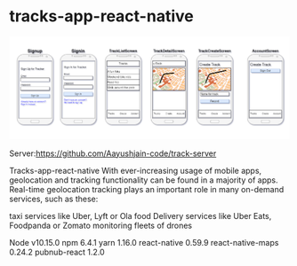 # tracks-app-react-native
<img src="https://github.com/Aayushjain-code/tracks-app-react-native/blob/master/Screenshot%20(15).png">


Server:https://github.com/Aayushjain-code/track-server



Tracks-app-react-native
With ever-increasing usage of mobile apps, geolocation and tracking functionality can be found in a majority of apps. Real-time geolocation tracking plays an important role in many on-demand services, such as these:

taxi services like Uber, Lyft or Ola
food Delivery services like Uber Eats, Foodpanda or Zomato
monitoring fleets of drones



Node v10.15.0
npm 6.4.1
yarn 1.16.0
react-native 0.59.9
react-native-maps 0.24.2
pubnub-react 1.2.0
